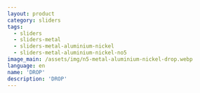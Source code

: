```yaml
---
layout: product
category: sliders
tags:
  - sliders
  - sliders-metal
  - sliders-metal-aluminium-nickel
  - sliders-metal-aluminium-nickel-no5
image_main: /assets/img/n5-metal-aluminium-nickel-drop.webp
language: en
name: 'DROP'
description: 'DROP'
---
```

